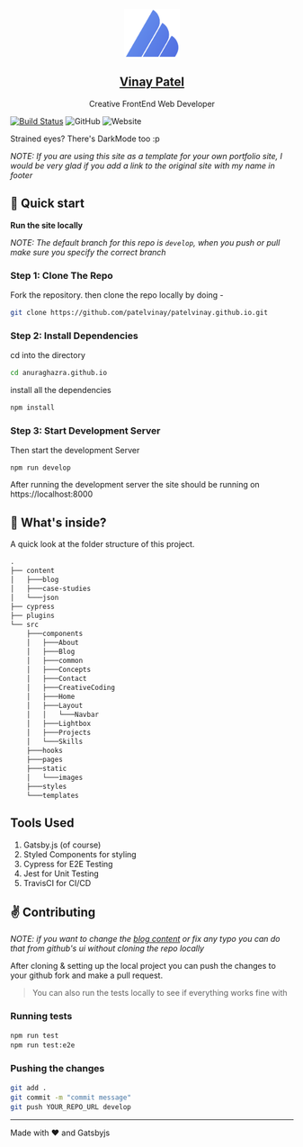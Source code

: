 <p align="center">
  <a href="https://anuraghazra.github.io/">
    <img alt="Gatsby" src="./src/static/logo_noalpha.svg" width="100" />
    <h2 align="center">Vinay Patel</h2>
  </a>
</p> 
<p align="center">Creative FrontEnd Web Developer</p>

[![Build Status](https://travis-ci.org/anuraghazra/anuraghazra.github.io.svg?branch=develop)](https://travis-ci.org/anuraghazra/anuraghazra.github.io)
![GitHub](https://img.shields.io/github/license/anuraghazra/anuraghazra.github.io)
![Website](https://img.shields.io/website?down_message=offline&label=site&up_message=online&url=http%3A%2F%2Fanuraghazra.github.io)


Strained eyes? There's DarkMode too :p

_NOTE: If you are using this site as a template for your own portfolio site, I
would be very glad if you add a link to the original site with my name in
footer_

## :rocket: Quick start

**Run the site locally**

_NOTE: The default branch for this repo is `develop`, when you push or pull make
sure you specify the correct branch_

### Step 1: Clone The Repo

Fork the repository. then clone the repo locally by doing -

```bash
git clone https://github.com/patelvinay/patelvinay.github.io.git
```

### Step 2: Install Dependencies

cd into the directory

```bash
cd anuraghazra.github.io
```

install all the dependencies

```bash
npm install
```

### Step 3: Start Development Server

Then start the development Server

```
npm run develop
```

After running the development server the site should be running on
https://localhost:8000

## :open_file_folder: What's inside?

A quick look at the folder structure of this project.

    .
    ├── content
    │   ├───blog
    │   ├───case-studies
    │   └───json
    ├── cypress
    ├── plugins
    └── src
        ├───components
        │   ├───About
        │   ├───Blog
        │   ├───common
        │   ├───Concepts
        │   ├───Contact
        │   ├───CreativeCoding
        │   ├───Home
        │   ├───Layout
        │   │   └───Navbar
        │   ├───Lightbox
        │   ├───Projects
        │   └───Skills
        ├───hooks
        ├───pages
        ├───static
        │   └───images
        ├───styles
        └───templates

## Tools Used

1. Gatsby.js (of course)
2. Styled Components for styling
3. Cypress for E2E Testing
4. Jest for Unit Testing
5. TravisCI for CI/CD

## :v: Contributing

_NOTE: if you want to change the [blog content](./content) or fix any typo you
can do that from github's ui without cloning the repo locally_

After cloning & setting up the local project you can push the changes to your
github fork and make a pull request.

> You can also run the tests locally to see if everything works fine with

### Running tests

```bash
npm run test
npm run test:e2e
```

### Pushing the changes

```bash
git add .
git commit -m "commit message"
git push YOUR_REPO_URL develop
```

---

Made with :heart: and Gatsbyjs
